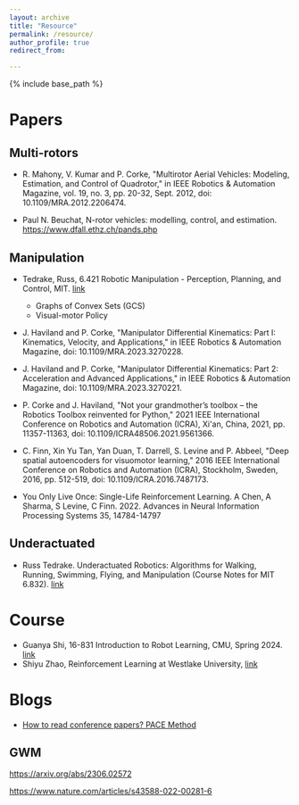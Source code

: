 ```yaml
---
layout: archive
title: "Resource"
permalink: /resource/
author_profile: true
redirect_from:

---
```


{% include base_path %}


# Papers

## Multi-rotors

- R. Mahony, V. Kumar and P. Corke, "Multirotor Aerial Vehicles: Modeling, Estimation, and Control of Quadrotor," in IEEE Robotics & Automation Magazine, vol. 19, no. 3, pp. 20-32, Sept. 2012, doi: 10.1109/MRA.2012.2206474.

- Paul N. Beuchat, N-rotor vehicles: modelling, control, and estimation. https://www.dfall.ethz.ch/pands.php


## Manipulation

- Tedrake, Russ, 6.421 Robotic Manipulation - Perception, Planning, and Control, MIT. [link](http://manipulation.mit.edu)
  - Graphs of Convex Sets (GCS)
  - Visual-motor Policy

- J. Haviland and P. Corke, "Manipulator Differential Kinematics: Part I: Kinematics, Velocity, and Applications," in IEEE Robotics & Automation Magazine, doi: 10.1109/MRA.2023.3270228.

- J. Haviland and P. Corke, "Manipulator Differential Kinematics: Part 2: Acceleration and Advanced Applications," in IEEE Robotics & Automation Magazine, doi: 10.1109/MRA.2023.3270221.

- P. Corke and J. Haviland, "Not your grandmother’s toolbox – the Robotics Toolbox reinvented for Python," 2021 IEEE International Conference on Robotics and Automation (ICRA), Xi'an, China, 2021, pp. 11357-11363, doi: 10.1109/ICRA48506.2021.9561366.

- C. Finn, Xin Yu Tan, Yan Duan, T. Darrell, S. Levine and P. Abbeel, "Deep spatial autoencoders for visuomotor learning," 2016 IEEE International Conference on Robotics and Automation (ICRA), Stockholm, Sweden, 2016, pp. 512-519, doi: 10.1109/ICRA.2016.7487173.
- You Only Live Once: Single-Life Reinforcement Learning. A Chen, A Sharma, S Levine, C Finn. 2022. Advances in Neural Information Processing Systems 35, 14784-14797



## Underactuated

- Russ Tedrake. Underactuated Robotics: Algorithms for Walking, Running, Swimming, Flying, and Manipulation (Course Notes for MIT 6.832). [link](https://underactuated.csail.mit.edu/)

# Course

- Guanya Shi, 16-831 Introduction to Robot Learning, CMU, Spring 2024. [link](https://16-831-s24.github.io/)
- Shiyu Zhao, Reinforcement Learning at Westlake University, [link](https://shiyuzhao.westlake.edu.cn/Teaching.htm)

# Blogs

- [How to read conference papers? PACE Method](https://medium.com/@jasoncorso/how-to-read-conference-papers-fa78c75f78aa)
## GWM

https://arxiv.org/abs/2306.02572

https://www.nature.com/articles/s43588-022-00281-6

